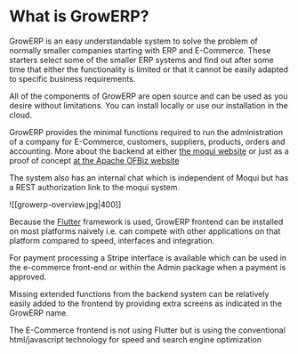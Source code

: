 # What is GrowERP?
GrowERP is an easy understandable system to solve the problem of normally smaller companies starting with ERP and E-Commerce. These starters select some of the smaller ERP systems and find out after some time that either the functionality is limited or that it cannot be easily adapted to specific business requirements.

All of the components of GrowERP are open source and can be used as you desire without limitations. You can install locally or use our installation in the cloud.

GrowERP provides the minimal functions required to run the administration of a company for E-Commerce, customers, suppliers, products, orders and accounting. More about the backend at either [the moqui website](https://www.moqui.org) or just as a proof of concept [at the Apache OFBiz website](https://ofbiz.apache.org)

The system also has an internal chat which is independent of Moqui but has a REST authorization link to the moqui system.

![[growerp-overview.jpg|400]]

Because the [Flutter](https://flutter.dev) framework is used, GrowERP frontend can be installed on most platforms naively i.e. can compete with other applications on that platform compared to speed, interfaces and integration.

For payment processing a Stripe interface is available which can be used in the e-commerce front-end or within the Admin package when a payment is approved.

Missing extended functions from the backend system can be relatively easily added to the frontend by providing extra screens as indicated in the GrowERP name.

The E-Commerce frontend is not using Flutter but is using the conventional html/javascript technology for speed and search engine optimization